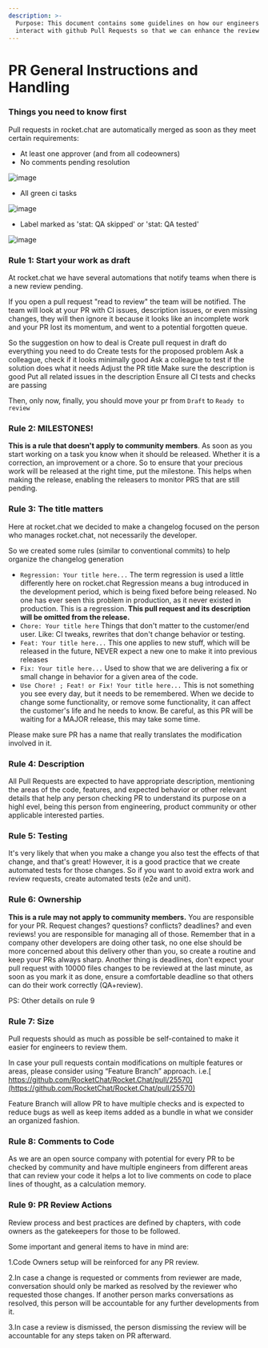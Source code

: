 ```yaml
---
description: >-
  Purpose: This document contains some guidelines on how our engineers should
  interact with github Pull Requests so that we can enhance the review process.
---
```


# PR General Instructions and Handling

### Things you need to know first

Pull requests in rocket.chat are automatically merged as soon as they meet certain requirements:

* At least one approver (and from all codeowners)
* No comments pending resolution

![image](https://user-images.githubusercontent.com/5263975/182194305-45cf130d-46f0-4e40-ba68-3e02bba2db8b.png)

* All green ci tasks

![image](https://user-images.githubusercontent.com/5263975/182194264-ecc06a2d-b5da-488a-8483-80cccbe8cf65.png)

* Label marked as 'stat: QA skipped' or 'stat: QA tested'

![image](https://user-images.githubusercontent.com/5263975/182193873-bbfea43d-cc8a-4442-92dd-1e8d6ecf34f8.png)

### Rule 1: Start your work as draft

At rocket.chat we have several automations that notify teams when there is a new review pending.

If you open a pull request "read to review" the team will be notified. The team will look at your PR with CI issues, description issues, or even missing changes, they will then ignore it because it looks like an incomplete work and your PR lost its momentum, and went to a potential forgotten queue.

So the suggestion on how to deal is Create pull request in draft do everything you need to do Create tests for the proposed problem Ask a colleague, check if it looks minimally good Ask a colleague to test if the solution does what it needs Adjust the PR title Make sure the description is good Put all related issues in the description Ensure all CI tests and checks are passing

Then, only now, finally, you should move your pr from `Draft` to `Ready to review`

### Rule 2: MILESTONES!

**This is a rule that doesn't apply to community members**. As soon as you start working on a task you know when it should be released. Whether it is a correction, an improvement or a chore. So to ensure that your precious work will be released at the right time, put the milestone. This helps when making the release, enabling the releasers to monitor PRS that are still pending.

### Rule 3: The title matters

Here at rocket.chat we decided to make a changelog focused on the person who manages rocket.chat, not necessarily the developer.

So we created some rules (similar to conventional commits) to help organize the changelog generation

* `Regression: Your title here...` The term regression is used a little differently here on rocket.chat Regression means a bug introduced in the development period, which is being fixed before being released. No one has ever seen this problem in production, as it never existed in production. This is a regression. **This pull request and its description will be omitted from the release.**
* `Chore: Your title here` Things that don't matter to the customer/end user. Like: CI tweaks, rewrites that don't change behavior or testing.
* `Feat: Your title here...` This one applies to new stuff, which will be released in the future, NEVER expect a new one to make it into previous releases
* `Fix: Your title here...` Used to show that we are delivering a fix or small change in behavior for a given area of the code.
* `Use Chore! ; Feat! or Fix! Your title here...` This is not something you see every day, but it needs to be remembered. When we decide to change some functionality, or remove some functionality, it can affect the customer's life and he needs to know. Be careful, as this PR will be waiting for a MAJOR release, this may take some time.

Please make sure PR has a name that really translates the modification involved in it.

### Rule 4: Description

All Pull Requests are expected to have appropriate description, mentioning the areas of the code, features, and expected behavior or other relevant details that help any person checking PR to understand its purpose on a highl evel, being this person from engineering, product community or other applicable interested parties.

### Rule 5: Testing

It's very likely that when you make a change you also test the effects of that change, and that's great! However, it is a good practice that we create automated tests for those changes. So if you want to avoid extra work and review requests, create automated tests (e2e and unit).

### Rule 6: Ownership

**This is a rule may not apply to community members.** You are responsible for your PR. Request changes? questions? conflicts? deadlines? and even reviews! you are responsible for managing all of those. Remember that in a company other developers are doing other task, no one else should be more concerned about this delivery other than you, so create a routine and keep your PRs always sharp. Another thing is deadlines, don't expect your pull request with 10000 files changes to be reviewed at the last minute, as soon as you mark it as done, ensure a comfortable deadline so that others can do their work correctly (QA+review).

PS: Other details on rule 9

### Rule 7: Size

Pull requests should as much as possible be self-contained to make it easier for engineers to review them.

In case your pull requests contain modifications on multiple features or areas, please consider using “Feature Branch” approach. i.e.[ https://github.com/RocketChat/Rocket.Chat/pull/25570](https://github.com/RocketChat/Rocket.Chat/pull/25570)

Feature Branch will allow PR to have multiple checks and is expected to reduce bugs as well as keep items added as a bundle in what we consider an organized fashion.

### Rule 8: Comments to Code

As we are an open source company with potential for every PR to be checked by community and have multiple engineers from different areas that can review your code it helps a lot to live comments on code to place lines of thought, as a calculation memory.

### Rule 9: PR Review Actions

Review process and best practices are defined by chapters, with code owners as the gatekeepers for those to be followed.

Some important and general items to have in mind are:&#x20;

1.Code Owners setup will be reinforced for any PR review.

2.In case a change is requested or comments from reviewer are made, conversation should only be marked as resolved by the reviewer who requested those changes. If another person marks conversations as resolved, this person will be accountable for any further developments from it.

3.In case a review is dismissed, the person dismissing the review will be accountable for any steps taken on PR afterward.

